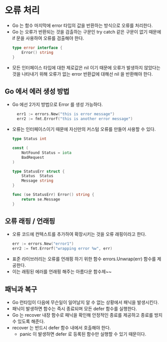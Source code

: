 # 오류 처리
- Go 는 함수 마지막에 error 타입의 값을 반환하는 방식으로 오류를 처리한다.
- Go 는 오류가 반환되는 것을 검출하는 구문인 try catch 같은 구문이 없기 때문에 if 문을 사용하여 오류를 검출해야 한다.
    ```go
    type error interface {
        Error() string
    }
    ```
- 모든 인터페이스 타입에 대한 제로값은 nil 이기 때문에 오류가 발생하지 않았다는 것을 나타내기 위해 오류가 없는 error 반환값에 대해선 nil 을 반환해야 한다.

## Go 에서 에러 생성 방법
- Go 에선 2가지 방법으로 Error 를 생성 가능하다.
  ```go
    err1 := errors.New("this is error message")
    err2 := fmt.Errorf("this is another error message")
  ```
- 오류는 인터페이스이기 때문에 자신만의 커스텀 오류를 만들어 사용할 수 있다.
  ```go
  type Status int
  
  const (
      NotFound Status = iota
      BadRequest
  )
  
  type StatusErr struct {
      Status  Status
      Message string
  }
  
  func (se StatusErr) Error() string {
      return se.Message
  }
  ```

## 오류 래핑 / 언래핑
- 오류 코드에 컨텍스트를 추가하여 확장시키는 것을 오류 래핑이라고 한다.
  ```go
  err := errors.New("error1")
  err2 := fmt.Errorf("wrapping error %w", err)
  ```
- 표준 라이브러리는 오류를 언래핑 하기 위한 함수 errors.Unwrap(err) 함수를 제공한다.
- 이는 래핑된 에러를 언래핑 해주는 아름다운 함수제~~


## 패닉과 복구
- Go 런타임이 다음에 무슨일이 일어날지 알 수 없는 상황에서 패닉을 발생시킨다.
- 패닉이 발생하면 함수는 즉시 종료되며 모든 defer 함수를 실행한다.
- Go 는 recover 내장 함수로 패닉을 확인해 안정적인 종료를 제공하고 종료를 방지수 있도록 해준다.
- recover 는 반드시 defer 함수 내에서 호출해야 한다.
  - panic 이 발생하면 defer 로 등록된 함수만 실행할 수 있기 때문이다.